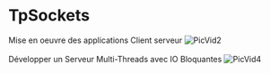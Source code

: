 # TpSockets
Mise en oeuvre des applications Client serveur
![PicVid2](https://user-images.githubusercontent.com/85716796/161442363-ed653353-313a-4d2c-99ed-2d30afbd4922.png)
<br /><br />
Développer un Serveur Multi-Threads avec IO Bloquantes
![PicVid4](https://user-images.githubusercontent.com/85716796/161442452-3024f1b7-618f-483b-9b07-ff37bc4db086.png)
<br /><br />
